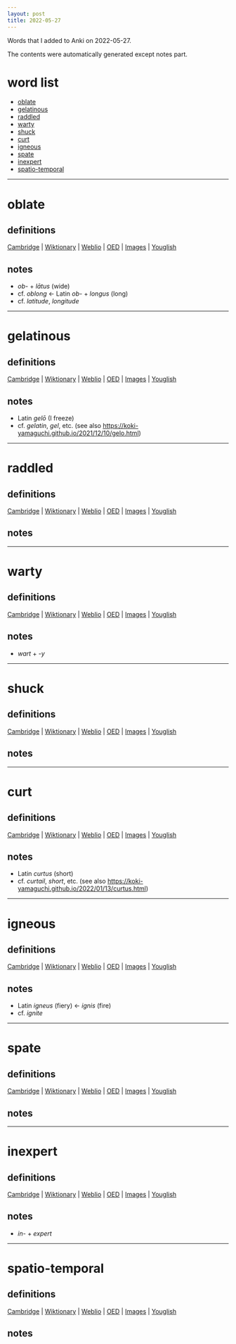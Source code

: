 ```yaml
---
layout: post
title: 2022-05-27
---
```


Words that I added to Anki on 2022-05-27.

The contents were automatically generated except notes part.
# word list
- [oblate](#oblate)
- [gelatinous](#gelatinous)
- [raddled](#raddled)
- [warty](#warty)
- [shuck](#shuck)
- [curt](#curt)
- [igneous](#igneous)
- [spate](#spate)
- [inexpert](#inexpert)
- [spatio-temporal](#spatio-temporal)

---

# oblate
## definitions
[Cambridge](https://dictionary.cambridge.org/us/dictionary/english/oblate)
|
[Wiktionary](https://en.wiktionary.org/wiki/oblate#English)
|
[Weblio](https://ejje.weblio.jp/content_find?query=oblate&searchType=exact)
|
[OED](https://www.oed.com/search?q=oblate)
|
[Images](https://www.google.com/search?tbm=isch&q=oblate)
|
[Youglish](https://youglish.com/pronounce/oblate/english/us)

## notes
- *ob-* + *lātus* (wide)
- cf. *oblong* <- Latin *ob-* + *longus* (long)
- cf. *latitude*, *longitude*

---

# gelatinous
## definitions
[Cambridge](https://dictionary.cambridge.org/us/dictionary/english/gelatinous)
|
[Wiktionary](https://en.wiktionary.org/wiki/gelatinous#English)
|
[Weblio](https://ejje.weblio.jp/content_find?query=gelatinous&searchType=exact)
|
[OED](https://www.oed.com/search?q=gelatinous)
|
[Images](https://www.google.com/search?tbm=isch&q=gelatinous)
|
[Youglish](https://youglish.com/pronounce/gelatinous/english/us)

## notes
- Latin *gelō* (I freeze)
- cf. *gelatin*, *gel*, etc. (see also <https://koki-yamaguchi.github.io/2021/12/10/gelo.html>)

---

# raddled
## definitions
[Cambridge](https://dictionary.cambridge.org/us/dictionary/english/raddled)
|
[Wiktionary](https://en.wiktionary.org/wiki/raddled#English)
|
[Weblio](https://ejje.weblio.jp/content_find?query=raddled&searchType=exact)
|
[OED](https://www.oed.com/search?q=raddled)
|
[Images](https://www.google.com/search?tbm=isch&q=raddled)
|
[Youglish](https://youglish.com/pronounce/raddled/english/us)

## notes

---

# warty
## definitions
[Cambridge](https://dictionary.cambridge.org/us/dictionary/english/warty)
|
[Wiktionary](https://en.wiktionary.org/wiki/warty#English)
|
[Weblio](https://ejje.weblio.jp/content_find?query=warty&searchType=exact)
|
[OED](https://www.oed.com/search?q=warty)
|
[Images](https://www.google.com/search?tbm=isch&q=warty)
|
[Youglish](https://youglish.com/pronounce/warty/english/us)

## notes
- *wart* + *-y*

---

# shuck
## definitions
[Cambridge](https://dictionary.cambridge.org/us/dictionary/english/shuck)
|
[Wiktionary](https://en.wiktionary.org/wiki/shuck#English)
|
[Weblio](https://ejje.weblio.jp/content_find?query=shuck&searchType=exact)
|
[OED](https://www.oed.com/search?q=shuck)
|
[Images](https://www.google.com/search?tbm=isch&q=shuck)
|
[Youglish](https://youglish.com/pronounce/shuck/english/us)

## notes

---

# curt
## definitions
[Cambridge](https://dictionary.cambridge.org/us/dictionary/english/curt)
|
[Wiktionary](https://en.wiktionary.org/wiki/curt#English)
|
[Weblio](https://ejje.weblio.jp/content_find?query=curt&searchType=exact)
|
[OED](https://www.oed.com/search?q=curt)
|
[Images](https://www.google.com/search?tbm=isch&q=curt)
|
[Youglish](https://youglish.com/pronounce/curt/english/us)

## notes
- Latin *curtus* (short)
- cf. *curtail*, *short*, etc. (see also <https://koki-yamaguchi.github.io/2022/01/13/curtus.html>)

---

# igneous
## definitions
[Cambridge](https://dictionary.cambridge.org/us/dictionary/english/igneous)
|
[Wiktionary](https://en.wiktionary.org/wiki/igneous#English)
|
[Weblio](https://ejje.weblio.jp/content_find?query=igneous&searchType=exact)
|
[OED](https://www.oed.com/search?q=igneous)
|
[Images](https://www.google.com/search?tbm=isch&q=igneous)
|
[Youglish](https://youglish.com/pronounce/igneous/english/us)

## notes
- Latin *igneus* (fiery) <- *ignis* (fire)
- cf. *ignite*

---

# spate
## definitions
[Cambridge](https://dictionary.cambridge.org/us/dictionary/english/spate)
|
[Wiktionary](https://en.wiktionary.org/wiki/spate#English)
|
[Weblio](https://ejje.weblio.jp/content_find?query=spate&searchType=exact)
|
[OED](https://www.oed.com/search?q=spate)
|
[Images](https://www.google.com/search?tbm=isch&q=spate)
|
[Youglish](https://youglish.com/pronounce/spate/english/us)

## notes

---

# inexpert
## definitions
[Cambridge](https://dictionary.cambridge.org/us/dictionary/english/inexpert)
|
[Wiktionary](https://en.wiktionary.org/wiki/inexpert#English)
|
[Weblio](https://ejje.weblio.jp/content_find?query=inexpert&searchType=exact)
|
[OED](https://www.oed.com/search?q=inexpert)
|
[Images](https://www.google.com/search?tbm=isch&q=inexpert)
|
[Youglish](https://youglish.com/pronounce/inexpert/english/us)

## notes
- *in-* + *expert*

---

# spatio-temporal
## definitions
[Cambridge](https://dictionary.cambridge.org/us/dictionary/english/spatio-temporal)
|
[Wiktionary](https://en.wiktionary.org/wiki/spatio-temporal#English)
|
[Weblio](https://ejje.weblio.jp/content_find?query=spatio-temporal&searchType=exact)
|
[OED](https://www.oed.com/search?q=spatio-temporal)
|
[Images](https://www.google.com/search?tbm=isch&q=spatio-temporal)
|
[Youglish](https://youglish.com/pronounce/spatio-temporal/english/us)

## notes

